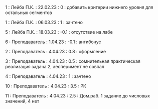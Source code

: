 1 : Лейба П.К. : 22.02.23 : 0 : добавить критерии нижнего уровня для остальных сегментов

1 : Лейба П.К. : 06.03.23 : 1 : зачтено

5 : Лейба П.К. : 18.03.23 : -0.1 : отсутствие на лабе

6 : Преподаватель : 1.04.23 : -0.1 : антибонус

2 : Преподаватель : 4.04.23 : 0.8 : оформление

3 : Преподаватель : 4.04.23 : 0.5 : сомнительная практическая реализация задача 2, эесперимент не совпал

4 : Преподаватель : 4.04.23 : 1 : зачтено

10 : Преподаватель : 4.04.23 : 3.5 : РК

11 : Преподаватель : 4.04.23 : 2.5 : Дом.раб. 1 задание до числовых значений, 4 нет


